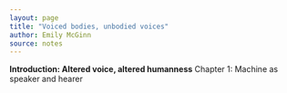 ```yaml
---
layout: page
title: "Voiced bodies, unbodied voices"
author: Emily McGinn
source: notes
---
```

<strong>Introduction: Altered voice, altered humanness</strong>
Chapter 1: Machine as speaker and hearer

